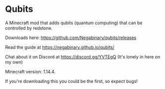 # Qubits

A Minecraft mod that adds qubits (quantum computing) that can be controlled by redstone.

Downloads here: https://github.com/Negabinary/qubits/releases

Read the guide at https://negabinary.github.io/qubits/

Chat about it on Discord at https://discord.gg/YVTEgQ (It's lonely in here on my own)

Minecraft version: 1.14.4.

If you're downloading this you could be the first, so expect bugs!
